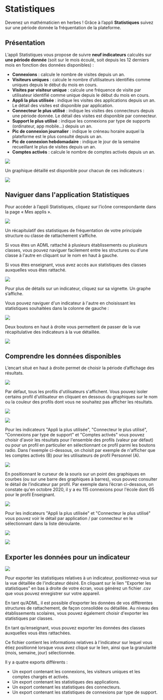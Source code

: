 # Statistiques

Devenez un mathématicien en herbes ! Grâce à l’appli **Statistiques** suivez sur une période donnée la fréquentation de la plateforme.

## Présentation

L’appli Statistiques vous propose de suivre **neuf indicateurs** calculés sur **une période donnée** \(soit sur le mois écoulé, soit depuis les 12 derniers mois en fonction des données disponibles\) :

* **Connexions** : calcule le nombre de visites depuis un an. 
* **Visiteurs uniques** : calcule le nombre d’utilisateurs identifiés comme uniques depuis le début du mois en cours.
* **Visites par visiteur unique** : calcule une fréquence de visite par utilisateur identifié comme unique depuis le début du mois en cours. 
* **Appli la plus utilisée** : indique les visites des applications depuis un an. Le détail des visites est disponible par application. 
* **Connecteur le plus utilisé** : indique les visites des connecteurs depuis une période donnée. Le détail des visites est disponible par connecteur.
* **Support le plus utilisé** : indique les connexions par type de supports \(ordinateur, app mobile…\) depuis un an. 
* **Pic de connexion journalier** : indique le créneau horaire auquel la plateforme est le plus consulté depuis un an.
* **Pic de connexion hebdomadaire** : indique le jour de la semaine recueillant le plus de visites depuis un an. 
* **Comptes activés** : calcule le nombre de comptes activés depuis un an.

![](.gitbook/assets/stats_dashboard.png)

Un graphique détaillé est disponible pour chacun de ces indicateurs :

![](.gitbook/assets/stats1d-graph1.png)

## Naviguer dans l'application Statistiques

Pour accéder à l’appli Statistiques, cliquez sur l’icône correspondante dans la page « Mes applis ».

![](.gitbook/assets/2018-08-24_12h11_05%20%282%29%20%283%29.png)

Un récapitulatif des statistiques de fréquentation de votre principale structure ou classe de rattachement s’affiche.

Si vous êtes un ADML rattaché à plusieurs établissements ou plusieurs classes, vous pouvez naviguer facilement entre les structures ou d'une classe à l'autre en cliquant sur le nom en haut à gauche.

Si vous êtes enseignant, vous avez accès aux statistiques des classes auxquelles vous êtes rattaché.

![](.gitbook/assets/stats_navigation_arbo.png)

Pour plus de détails sur un indicateur, cliquez sur sa vignette. Un graphe s’affiche.

Vous pouvez naviguer d'un indicateur à l'autre en choisissant les statistiques souhaitées dans la colonne de gauche :

![](.gitbook/assets/stats_side_menu.png)

Deux boutons en haut à droite vous permettent de passer de la vue récapitulative des indicateurs à la vue détaillée.

![](.gitbook/assets/stats1d-vues.png)

## Comprendre les données disponibles

L’encart situé en haut à droite permet de choisir la période d’affichage des résultats.

![](.gitbook/assets/stats1d-grouperpar.png)

Par défaut, tous les profils d'utilisateurs s'affichent. Vous pouvez isoler certains profil d'utilisateur en cliquant en dessous du graphiques sur le nom ou la couleur des profils dont vous ne souhaitez pas afficher les résultats.

![](.gitbook/assets/stats1d-profilcourbe.png)

![](.gitbook/assets/stats1d-profilbarres.png)

Pour les indicateurs "Appli la plus utilisée", "Connecteur le plus utilisé", "Connexions par type de support" et "Comptes activés" vous pouvez choisir d'avoir les résultats pour l'ensemble des profils \(valeur par défaut\) ou pour un profil en particulier en sélectionnant ce profil parmi les boutons radio. Dans l'exemple ci-dessous, on choisit par exemple de n'afficher que les comptes activés \(B\) pour les utilisateurs de profil Personnel \(A\).

![](.gitbook/assets/stats1d-cptesactiv.png)

En positionnant le curseur de la souris sur un point des graphiques en courbes \(ou sur une barre des graphiques à barres\), vous pouvez consulter le détail de l’indicateur par profil. Par exemple dans l’écran ci-dessous, on constate qu'en octobre 2020, il y a eu 115 connexions pour l'école dont 65 pour le profil Enseignant.

![](.gitbook/assets/stats1d-detailpoint.png)

Pour les indicateurs "Appli la plus utilisée" et "Connecteur le plus utilisé" vous pouvez voir le détail par application / par connecteur en le sélectionnant dans la liste déroulante.

![](.gitbook/assets/stats_details_appli_connecteur_1.png)

![](.gitbook/assets/stats_details_appli_connecteur_2.png)

## Exporter les données pour un indicateur

![](.gitbook/assets/stats_lien_export.png)

Pour exporter les statistiques relatives à un indicateur, positionnez-vous sur la vue détaillée de l'indicateur désiré. En cliquant sur le lien "Exporter les statistiques" en bas à droite de votre écran, vous générez un fichier .csv que vous pouvez enregistrer sur votre appareil.

En tant qu’ADML, il est possible d’exporter les données de vos différentes structures de rattachement, de façon consolidée ou détaillée. Au niveau des établissements scolaires, vous pouvez également choisir d'exporter les statistiques par classes.

En tant qu’enseignant, vous pouvez exporter les données des classes auxquelles vous êtes rattachées.

Ce fichier contient les informations relatives à l'indicateur sur lequel vous étiez positionné lorsque vous avez cliqué sur le lien, ainsi que la granularité \(mois, semaine, jour\) sélectionnée.

Il y a quatre exports différents : 

* Un export contenant les connexions, les visiteurs uniques et les comptes chargés et activés. 
* Un export contenant les statistiques des applications.
* Un export contenant les statistiques des connecteurs.
* Un export contenant les statistiques de connexions par type de support.
